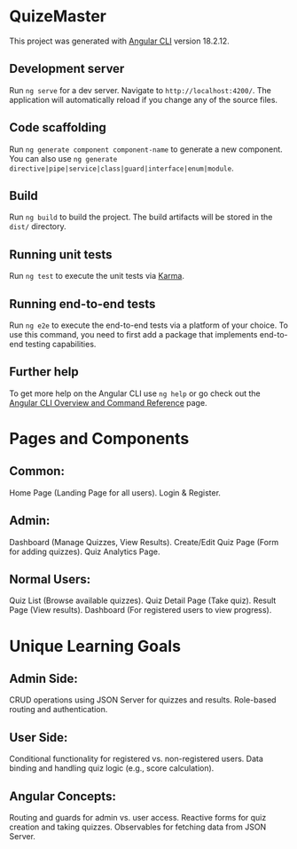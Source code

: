 # QuizeMaster

This project was generated with [Angular CLI](https://github.com/angular/angular-cli) version 18.2.12.

## Development server

Run `ng serve` for a dev server. Navigate to `http://localhost:4200/`. The application will automatically reload if you change any of the source files.

## Code scaffolding

Run `ng generate component component-name` to generate a new component. You can also use `ng generate directive|pipe|service|class|guard|interface|enum|module`.

## Build

Run `ng build` to build the project. The build artifacts will be stored in the `dist/` directory.

## Running unit tests

Run `ng test` to execute the unit tests via [Karma](https://karma-runner.github.io).

## Running end-to-end tests

Run `ng e2e` to execute the end-to-end tests via a platform of your choice. To use this command, you need to first add a package that implements end-to-end testing capabilities.

## Further help

To get more help on the Angular CLI use `ng help` or go check out the [Angular CLI Overview and Command Reference](https://angular.dev/tools/cli) page.

# Pages and Components

## Common:

Home Page (Landing Page for all users).
Login & Register.

## Admin:

Dashboard (Manage Quizzes, View Results).
Create/Edit Quiz Page (Form for adding quizzes).
Quiz Analytics Page.

## Normal Users:

Quiz List (Browse available quizzes).
Quiz Detail Page (Take quiz).
Result Page (View results).
Dashboard (For registered users to view progress).

# Unique Learning Goals

## Admin Side:

CRUD operations using JSON Server for quizzes and results.
Role-based routing and authentication.

## User Side:

Conditional functionality for registered vs. non-registered users.
Data binding and handling quiz logic (e.g., score calculation).

## Angular Concepts:

Routing and guards for admin vs. user access.
Reactive forms for quiz creation and taking quizzes.
Observables for fetching data from JSON Server.
